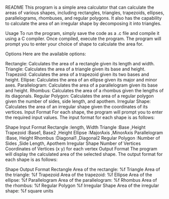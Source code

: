 README
This program is a simple area calculator that can calculate the areas of various shapes, including rectangles, triangles, trapezoids, ellipses, parallelograms, rhombuses, and regular polygons. It also has the capability to calculate the area of an irregular shape by decomposing it into triangles.

Usage
To run the program, simply save the code as a .c file and compile it using a C compiler. Once compiled, execute the program. The program will prompt you to enter your choice of shape to calculate the area for.

Options
Here are the available options:

Rectangle: Calculates the area of a rectangle given its length and width.
Triangle: Calculates the area of a triangle given its base and height.
Trapezoid: Calculates the area of a trapezoid given its two bases and height.
Ellipse: Calculates the area of an ellipse given its major and minor axes.
Parallelogram: Calculates the area of a parallelogram given its base and height.
Rhombus: Calculates the area of a rhombus given the lengths of its diagonals.
Regular Polygon: Calculates the area of a regular polygon given the number of sides, side length, and apothem.
Irregular Shape: Calculates the area of an irregular shape given the coordinates of its vertices.
Input Format
For each shape, the program will prompt you to enter the required input values. The input format for each shape is as follows:

Shape	Input Format
Rectangle	:length, Width
Triangle	:Base ,Height
Trapezoid	:Base1, Base2 ,Height
Ellipse  	:MajorAxis ,MinorAxis
Parallelogram	:Base, Height
Rhombus 	:Diagonal1 ,Diagonal2
Regular Polygon	:Number of Sides ,Side Length, Apothem
Irregular Shape	Number of Vertices Coordinates of Vertices (x y) for each vertex
Output Format
The program will display the calculated area of the selected shape. The output format for each shape is as follows:

Shape	Output Format
Rectangle	Area of the rectangle: %f
Triangle	Area of the triangle: %f
Trapezoid	Area of the trapezoid: %f
Ellipse	Area of the ellipse: %f
Parallelogram	Area of the parallelogram: %f
Rhombus	Area of the rhombus: %f
Regular Polygon	%f
Irregular Shape	Area of the irregular shape: %f square units
